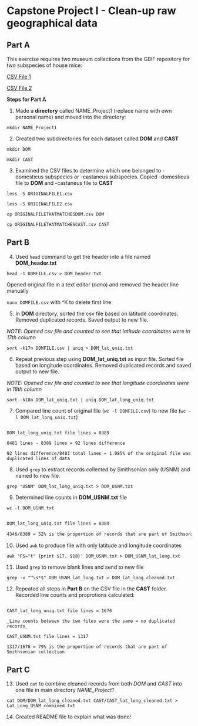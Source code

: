 # Capstone Project I - Clean-up raw geographical data
## Part A
This exercise requires two museum collections from the GBIF repository for two subspecies of house mice:

[CSV File 1](repositorypath)

[CSV File 2](repositorypath)

**Steps for Part A**

1. Made a **directory** called NAME_Project1 (replace name with own personal name) and moved into the directory:

`mkdir NAME_Project1`

2. Created two subdirectories for each dataset called **DOM** and **CAST**

`mkdir DOM`

`mkdir CAST`

3. Examined the CSV files to determine which one belonged to -domesticus subspecies or -castaneus subspecies. Copied -domesticus file to **DOM** and -castaneus file to **CAST**

`less -S ORIGINALFILE1.csv`

`less -S ORIGINALFILE2.csv`

`cp ORIGINALFILETHATMATCHESDOM.csv DOM`

`cp ORIGINALFILETHATMATCHESCAST.csv CAST`

## Part B

4. Used `head` command to get the header into a file named **DOM_header.txt**

`head -1 DOMFILE.csv > DOM_header.txt`

Opened original file in a text editor (_nano_) and removed the header line manually

`nano DOMFILE.csv` with ^K to delete first line

5. In **DOM** directory, sorted the csv file based on latitude coordinates. Removed duplicated records. Saved output to new file.

_NOTE: Opened csv file and counted to see that latitude coordinates were in 17th column_

`sort -k17n DOMFILE.csv | uniq > DOM_lat_uniq.txt`

6. Repeat previous step using **DOM_lat_uniq.txt** as input file. Sorted file based on longitude coordinates. Removed duplicated records and saved output to new file. 

_NOTE: Opened csv file and counted to see that longitude coordinates were in 18th column_

`sort -k18n DOM_lat_uniq.txt | uniq DOM_lat_long_uniq.txt`

7. Compared line count of original file (`wc -l DOMFILE.csv`) to new file (`wc -l DOM_lat_long_uniq.txt`) 

```DOMFILE.csv file lines = 8481

DOM_lat_long_uniq.txt file lines = 8389

8481 lines - 8389 lines = 92 lines difference 

92 lines difference/8481 total lines = 1.085% of the original file was duplicated lines of data
```

8. Used `grep` to extract records collected by Smithsonian only (USNM) and named to new file. 

`grep "USNM" DOM_lat_long_uniq.txt > DOM_USNM.txt`

9. Determined line counts in **DOM_USNM.txt** file

`wc -l DOM_USNM.txt`

```DOM_USNM.txt file lines = 4346

DOM_lat_long_uniq.txt file lines = 8389 

4346/8389 = 52% is the proportion of records that are part of Smithsonian collection
```

10. Used `awk` to produce file with only latitude and longitude coordinates

`awk 'FS="t" {print $17, $18}' DOM_USNM.txt > DOM_USNM_lat_long.txt`

11. Used `grep` to remove blank lines and send to new file

`grep -v "^\s*$" DOM_USNM_lat_long.txt > DOM_lat_long_cleaned.txt`

12. Repeated all steps in **Part B** on the CSV file in the **CAST** folder. Recorded line counts and proprotions calculated:

```CASTFILE.csv file lines = 1676

CAST_lat_long_uniq.txt file lines = 1676

_Line counts between the two files were the same = no duplicated records_

CAST_USNM.txt file lines = 1317

1317/1676 = 79% is the proportion of records that are part of Smithsonian collection
```

## Part C

13. Used `cat` to combine cleaned records from both *DOM* and *CAST* into one file in main directory *NAME_Project1*

`cat DOM/DOM_lat_long_cleaned.txt CAST/CAST_lat_long_cleaned.txt > Lat_Long_USNM_combined.txt`

14. Created README file to explain what was done!
